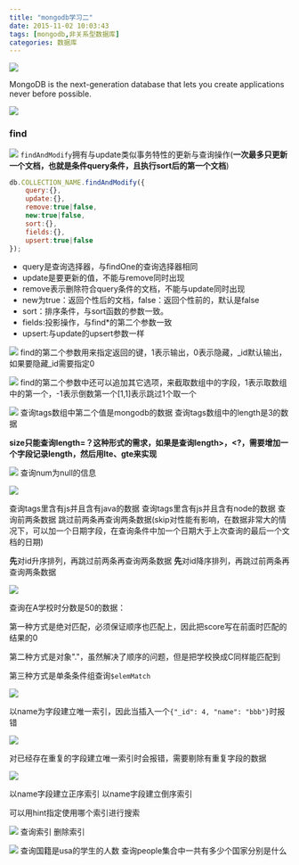 ```yaml
---
title: "mongodb学习二"
date: 2015-11-02 10:03:43
tags: [mongodb,非关系型数据库]
categories: 数据库
---
```


![](/images/2015/mongodb.png)

MongoDB is the next-generation database that lets you create applications never before possible.

<!--more-->

![](/images/2015/mongodb/each.png)

### find

![](/images/2015/mongodb/find-and-modify.png)
`findAndModify`拥有与update类似事务特性的更新与查询操作(**一次最多只更新一个文档，也就是条件query条件，且执行sort后的第一个文档**)

```js
db.COLLECTION_NAME.findAndModify({
    query:{},
    update:{},
    remove:true|false,
    new:true|false,
    sort:{},
    fields:{},
    upsert:true|false
});
```
+ query是查询选择器，与findOne的查询选择器相同
+ update是要更新的值，不能与remove同时出现
+ remove表示删除符合query条件的文档，不能与update同时出现
+ new为true：返回个性后的文档，false：返回个性前的，默认是false
+ sort：排序条件，与sort函数的参数一致。
+ fields:投影操作，与find*的第二个参数一致
+ upsert:与update的upsert参数一样


![](/images/2015/mongodb/find-key.png)
find的第二个参数用来指定返回的键，1表示输出，0表示隐藏，_id默认输出，如果要隐藏_id需要指定0

![](/images/2015/mongodb/find-slice.png)
find的第二个参数中还可以追加其它选项，来截取数组中的字段，1表示取数组中的第一个，-1表示倒数第一个[1,1]表示跳过1个取一个

![](/images/2015/mongodb/find-index.png)
查询tags数组中第二个值是mongodb的数据
查询tags数组中的length是3的数据

**size只能查询length=？这种形式的需求，如果是查询length>，<?，需要增加一个字段记录length，然后用lte、gte来实现**



![](/images/2015/mongodb/find-null.png)
查询num为null的信息


![](/images/2015/mongodb/all-skip-limit.png)

查询tags里含有js并且含有java的数据
查询tags里含有js并且含有node的数据
查询前两条数据
跳过前两条再查询两条数据(skip对性能有影响，在数据非常大的情况下，可以加一个日期字段，在查询条件中加一个日期大于上次查询的最后一个文档的日期)

**先**对id升序排列，再跳过前两条再查询两条数据
**先**对id降序排列，再跳过前两条再查询两条数据

![](/images/2015/mongodb/elem-match.png)

查询在A学校时分数是50的数据：

第一种方式是绝对匹配，必须保证顺序也匹配上，因此把score写在前面时匹配的结果的0

第二种方式是对象"."，虽然解决了顺序的问题，但是把学校换成C同样能匹配到

第三种方式是单条条件组查询`$elemMatch`


![](/images/2015/mongodb/unique-true.png)

以name为字段建立唯一索引，因此当插入一个`{"_id": 4, "name": "bbb"}`时报错

![](/images/2015/mongodb/drop-dups.png)

对已经存在重复的字段建立唯一索引时会报错，需要剔除有重复字段的数据

![](/images/2015/mongodb/hint.png)

以name字段建立正序索引
以name字段建立倒序索引

可以用hint指定使用哪个索引进行搜索

![](/images/2015/mongodb/drop-indexes.png)
查询索引
删除索引

![](/images/2015/mongodb/count-value.png)
查询国籍是usa的学生的人数
查询people集合中一共有多少个国家分别是什么